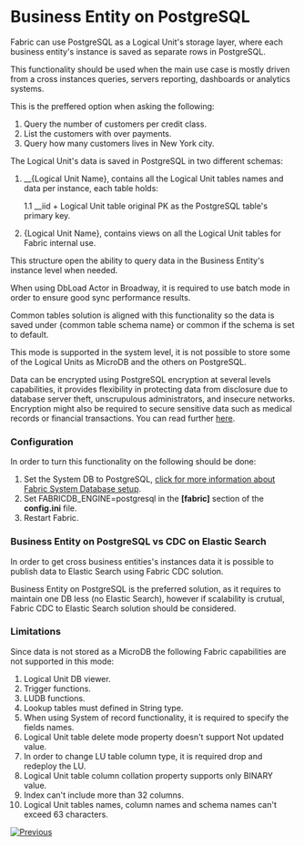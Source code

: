 # Business Entity on PostgreSQL

Fabric can use PostgreSQL as a Logical Unit's storage layer, where each business entity's instance is saved as separate rows in PostgreSQL.

This functionality should be used when the main use case is mostly driven from a cross instances queries, servers reporting, dashboards or analytics systems.

This is the preffered option when asking the following:

1. Query the number of customers per credit class.
2. List the customers with over payments.
3. Query how many customers lives in New York city.

The Logical Unit's data is saved in PostgreSQL in two different  schemas:

1. __{Logical Unit Name}, contains all the Logical Unit tables names and data per instance, each table holds:

   1.1 __iid + Logical Unit table original PK as the PostgreSQL table's primary key.

2. {Logical Unit Name}, contains views on all the Logical Unit tables for Fabric internal use.

This structure open the ability to query data in the Business Entity's instance level when needed.

When using DbLoad Actor in Broadway, it is required to use batch mode in order to ensure good sync performance results.

Common tables solution is aligned with this functionality so the data is saved under {common table schema name} or common if the schema is set to default.

This mode is supported in the system level, it is not possible to store some of the Logical Units as MicroDB and the others on PostgreSQL.

Data can be encrypted using PostgreSQL encryption at several levels capabilities, it provides flexibility in protecting data from disclosure due to database server theft, unscrupulous administrators, and insecure networks. Encryption might also be required to secure sensitive data such as medical records or financial transactions. You can read further [here](https://www.postgresql.org/docs/current/encryption-options.html).

### Configuration

In order to turn this functionality on the following should be done:

1. Set the System DB to PostgreSQL, [click for more information about Fabric System Database setup](/articles/02_fabric_architecture/06_cassandra_keyspaces_for_fabric.md).
2. Set FABRICDB_ENGINE=postgresql in the **[fabric]** section of the **config.ini** file.
3. Restart Fabric.

### Business Entity on PostgreSQL vs CDC on Elastic Search

In order to get cross business entities's instances data it is possible to publish data to  Elastic Search using Fabric CDC solution.

Business Entity on PostgreSQL is the preferred solution, as it requires to maintain one DB less (no Elastic Search), however if scalability is crutual, Fabric CDC to Elastic Search solution should be considered.

### Limitations

Since data is not stored as a MicroDB the following Fabric capabilities are not supported in this mode:

1. Logical Unit DB viewer.
2. Trigger functions.
3. LUDB functions.
4. Lookup tables must defined in String type.
5. When using System of record functionality, it is required to specify the fields names.
6. Logical Unit table delete mode property doesn't support Not updated value.
7. In order to change LU table column type, it is required drop and redeploy the LU.
8. Logical Unit table column collation property supports only BINARY value.
9. Index can't include more than 32 columns.
10. Logical Unit tables names, column names and schema names can't exceed 63 characters.

[![Previous](/articles/images/Previous.png)](03_big_lu_storage.md)







